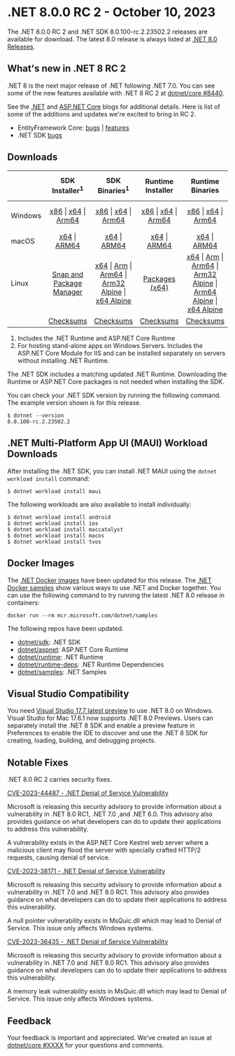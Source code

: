 # .NET 8.0.0 RC 2 - October 10, 2023

The .NET 8.0.0 RC 2 and .NET SDK 8.0.100-rc.2.23502.2 releases are available for download. The latest 8.0 release is always listed at [.NET 8.0 Releases](../README.md).


## What's new in .NET 8 RC 2

.NET 8 is the next major release of .NET following .NET 7.0. You can see some of the new features available with .NET 8 RC 2 at [dotnet/core #8440](https://github.com/dotnet/core/issues/8440).

See the [.NET][dotnet-blog] and [ASP.NET Core][aspnet-blog] blogs for additional details.
Here is list of some of the additions and updates we're excited to bring in RC 2.

* EntityFramework Core: [bugs][ef_bugs] | [features][ef_features]
* .NET SDK [bugs][sdk_bugs]


## Downloads

|           | SDK Installer<sup>1</sup>                        | SDK Binaries<sup>1</sup>                 | Runtime Installer                                        | Runtime Binaries                                 | ASP.NET Core Runtime           |Windows Desktop Runtime          |
| --------- | :------------------------------------------:     | :----------------------:                 | :---------------------------:                            | :-------------------------:                      | :-----------------:            | :-----------------:            |
| Windows   | [x86][dotnet-sdk-win-x86.exe] \| [x64][dotnet-sdk-win-x64.exe] \| [Arm64][dotnet-sdk-win-arm64.exe] | [x86][dotnet-sdk-win-x86.zip] \| [x64][dotnet-sdk-win-x64.zip] \|  [Arm64][dotnet-sdk-win-arm64.zip] | [x86][dotnet-runtime-win-x86.exe] \| [x64][dotnet-runtime-win-x64.exe] \| [Arm64][dotnet-runtime-win-arm64.exe] | [x86][dotnet-runtime-win-x86.zip] \| [x64][dotnet-runtime-win-x64.zip] \| [Arm64][dotnet-runtime-win-arm64.zip] | [x86][aspnetcore-runtime-win-x86.exe] \| [x64][aspnetcore-runtime-win-x64.exe] \|<br/> [Hosting Bundle][dotnet-hosting-win.exe]<sup>2</sup> | [x86][windowsdesktop-runtime-win-x86.exe] \| [x64][windowsdesktop-runtime-win-x64.exe] \| [Arm64][windowsdesktop-runtime-win-arm64.exe] |
| macOS     | [x64][dotnet-sdk-osx-x64.pkg] \| [ARM64][dotnet-sdk-osx-arm64.pkg] | [x64][dotnet-sdk-osx-x64.tar.gz] \| [ARM64][dotnet-sdk-osx-arm64.tar.gz]  | [x64][dotnet-runtime-osx-x64.pkg] \| [ARM64][dotnet-runtime-osx-arm64.pkg] | [x64][dotnet-runtime-osx-x64.tar.gz] \| [ARM64][dotnet-runtime-osx-arm64.tar.gz]| [x64][aspnetcore-runtime-osx-x64.tar.gz] \| [ARM64][aspnetcore-runtime-osx-arm64.tar.gz] | - |<sup>1</sup>
| Linux     |  [Snap and Package Manager](../install-linux.md)  | [x64][dotnet-sdk-linux-x64.tar.gz] \| [Arm][dotnet-sdk-linux-arm.tar.gz]  \| [Arm64][dotnet-sdk-linux-arm64.tar.gz] \| [Arm32 Alpine][dotnet-sdk-linux-musl-arm.tar.gz]  \| [x64 Alpine][dotnet-sdk-linux-musl-x64.tar.gz] | [Packages (x64)][linux-packages] | [x64][dotnet-runtime-linux-x64.tar.gz] \| [Arm][dotnet-runtime-linux-arm.tar.gz] \| [Arm64][dotnet-runtime-linux-arm64.tar.gz] \| [Arm32 Alpine][dotnet-runtime-linux-musl-arm.tar.gz] \| [Arm64 Alpine][dotnet-runtime-linux-musl-arm64.tar.gz] \| [x64 Alpine][dotnet-runtime-linux-musl-x64.tar.gz]  | [x64][aspnetcore-runtime-linux-x64.tar.gz]<sup>1</sup>  \| [Arm][aspnetcore-runtime-linux-arm.tar.gz]<sup>1</sup> \| [Arm64][aspnetcore-runtime-linux-arm64.tar.gz]<sup>1</sup> \| [x64 Alpine][aspnetcore-runtime-linux-musl-x64.tar.gz] | - | <sup>1</sup> |
|  | [Checksums][checksums-sdk]                             | [Checksums][checksums-sdk]                                      | [Checksums][checksums-runtime]                             | [Checksums][checksums-runtime]  | [Checksums][checksums-runtime]  | [Checksums][checksums-runtime]


1. Includes the .NET Runtime and ASP.NET Core Runtime
2. For hosting stand-alone apps on Windows Servers. Includes the ASP.NET Core Module for IIS and can be installed separately on servers without installing .NET Runtime.


The .NET SDK includes a matching updated .NET Runtime. Downloading the Runtime or ASP.NET Core packages is not needed when installing the SDK.

You can check your .NET SDK version by running the following command. The example version shown is for this release.

```console
$ dotnet --version
8.0.100-rc.2.23502.2
```

## .NET Multi-Platform App UI (MAUI) Workload Downloads

 After installing the .NET SDK, you can install .NET MAUI using the `dotnet workload install` command:

 ```console
 $ dotnet workload install maui
 ```

 The following workloads are also available to install individually:

 ```console
 $ dotnet workload install android
 $ dotnet workload install ios
 $ dotnet workload install maccatalyst
 $ dotnet workload install macos
 $ dotnet workload install tvos
 ```

## Docker Images

The [.NET Docker images](https://hub.docker.com/_/microsoft-dotnet) have been updated for this release. The [.NET Docker samples](https://github.com/dotnet/dotnet-docker/blob/main/samples/README.md) show various ways to use .NET and Docker together. You can use the following command to try running the latest .NET 8.0 release in containers:

```console
docker run --rm mcr.microsoft.com/dotnet/samples
```

The following repos have been updated.

* [dotnet/sdk](https://hub.docker.com/_/microsoft-dotnet-sdk/): .NET SDK
* [dotnet/aspnet](https://hub.docker.com/_/microsoft-dotnet-aspnet/): ASP.NET Core Runtime
* [dotnet/runtime](https://hub.docker.com/_/microsoft-dotnet-runtime/): .NET Runtime
* [dotnet/runtime-deps](https://hub.docker.com/_/microsoft-dotnet-runtime-deps/): .NET Runtime Dependencies
* [dotnet/samples](https://hub.docker.com/_/microsoft-dotnet-samples/): .NET Samples

## Visual Studio Compatibility

You need [Visual Studio 17.7 latest preview](https://visualstudio.microsoft.com) to use .NET 8.0 on Windows. Visual Studio for Mac 17.6.1 now supports .NET 8.0 Previews. Users can separately install the .NET 8 SDK and enable a preview feature in Preferences to enable the IDE to discover and use the .NET 8 SDK for creating, loading, building, and debugging projects.

## Notable Fixes
.NET 8.0 RC 2 carries security fixes.

[CVE-2023-44487 - .NET Denial of Service Vulnerability](https://msrc.microsoft.com/update-guide/vulnerability/CVE-2023-44487)

Microsoft is releasing this security advisory to provide information about a vulnerability in .NET 8.0 RC1, .NET 7.0 ,and .NET 6.0. This advisory also provides guidance on what developers can do to update their applications to address this vulnerability.

A vulnerability exists in the ASP.NET  Core Kestrel web server where a malicious client may flood the server with specially crafted HTTP/2 requests, causing denial of service.

[CVE-2023-38171 - .NET Denial of Service Vulnerability](https://msrc.microsoft.com/update-guide/vulnerability/CVE-2023-38171)

Microsoft is releasing this security advisory to provide information about a vulnerability in .NET 7.0 and .NET 8.0 RC1. This advisory also provides guidance on what developers can do to update their applications to address this vulnerability.

A null pointer vulnerability exists in MsQuic.dll which may lead to Denial of Service. This issue only affects Windows systems.

[CVE-2023-36435 - .NET Denial of Service Vulnerability](https://msrc.microsoft.com/update-guide/vulnerability/CVE-2023-36435)

Microsoft is releasing this security advisory to provide information about a vulnerability in .NET 7.0 and .NET 8.0 RC1. This advisory also provides guidance on what developers can do to update their applications to address this vulnerability.

A memory leak vulnerability exists in MsQuic.dll which may lead to Denial of Service. This issue only affects Windows systems.

## Feedback

Your feedback is important and appreciated. We've created an issue at [dotnet/core #XXXX](https://github.com/dotnet/core/issues/XXXX) for your questions and comments.

[blob-runtime]: https://dotnetcli.blob.core.windows.net/dotnet/Runtime/
[blob-sdk]: https://dotnetcli.blob.core.windows.net/dotnet/Sdk/
[release-notes]: https://github.com/dotnet/core/blob/main/release-notes/8.0/preview/8.0.0-rc.2.md

[checksums-runtime]: https://dotnetcli.blob.core.windows.net/dotnet/checksums/8.0.0-rc.2-sha.txt
[checksums-sdk]: https://dotnetcli.blob.core.windows.net/dotnet/checksums/8.0.0-rc.2-sha.txt

[linux-install]: https://learn.microsoft.com/dotnet/core/install/linux
[linux-setup]: https://github.com/dotnet/core/blob/main/Documentation/linux-setup.md

[dotnet-blog]:  https://devblogs.microsoft.com/dotnet/announcing-dotnet-8-rc2
[aspnet-blog]: https://devblogs.microsoft.com/dotnet/asp-net-core-updates-in-dotnet-8-rc-2/
[ef-blog]: https://devblogs.microsoft.com/dotnet/announcing-ef8-rc-2/
[ef_bugs]: https://github.com/dotnet/efcore/issues?q=is%3Aissue+milestone%3A8.0.0-rc2+is%3Aclosed+label%3Atype-bug
[ef_features]: https://github.com/dotnet/efcore/issues?q=is%3Aissue+milestone%3A8.0.0-rc2+is%3Aclosed+label%3Atype-enhancement

[aspnet_bugs]: https://github.com/aspnet/AspNetCore/issues?q=is%3Aissue+milestone%3A8.0.0-rc2+label%3ADone+label%3Abug
[aspnet_features]: https://github.com/aspnet/AspNetCore/issues?q=is%3Aissue+milestone%3A8.0.0-rc2+label%3ADone+label%3Aenhancement
[runtime_bugs]: https://github.com/dotnet/runtime/issues?utf8=%E2%9C%93&q=is%3Aissue+milestone%3A8.0+label%3Abug+
[runtime_features]: https://github.com/dotnet/runtime/issues?q=is%3Aissue+milestone%3A8.0+label%3Aenhancement

[sdk_bugs]: https://github.com/dotnet/sdk/issues?q=is%3Aissue+is%3Aclosed+milestone%3A8.0.1xx
[linux-packages]: ../install-linux.md

[//]: # ( Runtime 8.0.0-rc.2.23479.6)
[dotnet-runtime-linux-arm.tar.gz]: https://download.visualstudio.microsoft.com/download/pr/746338e0-bbc9-462a-ad39-cea55feabd1e/d3ca65fff11bfe2ec5c22be106e6c61e/dotnet-runtime-8.0.0-rc.2.23479.6-linux-arm.tar.gz
[dotnet-runtime-linux-arm64.tar.gz]: https://download.visualstudio.microsoft.com/download/pr/d16acf4b-d37e-4e3e-8f8c-73c7eff96bf0/ceb8eee1c24d194d8614f3b0a885e9ce/dotnet-runtime-8.0.0-rc.2.23479.6-linux-arm64.tar.gz
[dotnet-runtime-linux-musl-arm.tar.gz]: https://download.visualstudio.microsoft.com/download/pr/864823ab-59a5-483f-80a0-34eb9d26e098/61bbd01a246800cfdde48249d8faa347/dotnet-runtime-8.0.0-rc.2.23479.6-linux-musl-arm.tar.gz
[dotnet-runtime-linux-musl-arm64.tar.gz]: https://download.visualstudio.microsoft.com/download/pr/154f1f09-8bcb-4de9-93db-587d1454a978/16db2b4d211ca1629a96ef7298570c60/dotnet-runtime-8.0.0-rc.2.23479.6-linux-musl-arm64.tar.gz
[dotnet-runtime-linux-musl-x64.tar.gz]: https://download.visualstudio.microsoft.com/download/pr/f0b63512-6aec-4d1e-9aa3-eabf541d947d/8470136d9a6a1737b0574d9dca57f278/dotnet-runtime-8.0.0-rc.2.23479.6-linux-musl-x64.tar.gz
[dotnet-runtime-linux-x64.tar.gz]: https://download.visualstudio.microsoft.com/download/pr/4fb768da-b0ff-495f-8673-869c2f7e59bf/527c1e1d55a9fbcdd86018bc62b07a03/dotnet-runtime-8.0.0-rc.2.23479.6-linux-x64.tar.gz
[dotnet-runtime-osx-arm64.pkg]: https://download.visualstudio.microsoft.com/download/pr/049d48f9-e924-424e-8555-87221458e1f9/ac1890c81c8e6c52a96329afce30c8e0/dotnet-runtime-8.0.0-rc.2.23479.6-osx-arm64.pkg
[dotnet-runtime-osx-arm64.tar.gz]: https://download.visualstudio.microsoft.com/download/pr/148f6949-ee92-475f-b45c-814139f2bccb/1e031945c3524f31abac2c8442794875/dotnet-runtime-8.0.0-rc.2.23479.6-osx-arm64.tar.gz
[dotnet-runtime-osx-x64.pkg]: https://download.visualstudio.microsoft.com/download/pr/a1dd621a-97c9-4e6d-ad4f-3d257b9eb4c9/0b629b86765f30c694d727fec87225f7/dotnet-runtime-8.0.0-rc.2.23479.6-osx-x64.pkg
[dotnet-runtime-osx-x64.tar.gz]: https://download.visualstudio.microsoft.com/download/pr/d8b1d5c7-2328-49bb-92d4-7c3db905a1bf/500d836a2747b281059ff025cac9a79e/dotnet-runtime-8.0.0-rc.2.23479.6-osx-x64.tar.gz
[dotnet-runtime-win-arm64.exe]: https://download.visualstudio.microsoft.com/download/pr/bd0302de-8aad-4576-ab4a-d21106c7c78a/44c56634f350a9894e97dbfc58922562/dotnet-runtime-8.0.0-rc.2.23479.6-win-arm64.exe
[dotnet-runtime-win-arm64.zip]: https://download.visualstudio.microsoft.com/download/pr/2f43fe5f-df80-47b7-bdab-677596e05f2c/5ba45cfe163b8662122434c762d3d42e/dotnet-runtime-8.0.0-rc.2.23479.6-win-arm64.zip
[dotnet-runtime-win-x64.exe]: https://download.visualstudio.microsoft.com/download/pr/aebdca89-6bdc-4d2b-8f50-96abd8a21308/1949f6958ea40fd143009059ab3e8efc/dotnet-runtime-8.0.0-rc.2.23479.6-win-x64.exe
[dotnet-runtime-win-x64.zip]: https://download.visualstudio.microsoft.com/download/pr/986289ec-503e-4cdd-bd6d-bb3aae442177/26a18571e620007b90067361618a622b/dotnet-runtime-8.0.0-rc.2.23479.6-win-x64.zip
[dotnet-runtime-win-x86.exe]: https://download.visualstudio.microsoft.com/download/pr/a69b7628-d127-4dff-a808-3da5d7554896/95123b7c28d55ea34f59f9b88f54bcfe/dotnet-runtime-8.0.0-rc.2.23479.6-win-x86.exe
[dotnet-runtime-win-x86.zip]: https://download.visualstudio.microsoft.com/download/pr/9bf45c99-29cf-43ce-be4f-12cea5cad888/2236415a0515db0ce9b5c80d1ad994cc/dotnet-runtime-8.0.0-rc.2.23479.6-win-x86.zip

[//]: # ( WindowsDesktop 8.0.0-rc.2.23479.10)
[windowsdesktop-runtime-win-arm64.exe]: https://download.visualstudio.microsoft.com/download/pr/49108dc5-d835-4a43-8594-845188e1b36a/24d73eeb63bd831a2b4b76a1184fefa5/windowsdesktop-runtime-8.0.0-rc.2.23479.10-win-arm64.exe
[windowsdesktop-runtime-win-arm64.zip]: https://download.visualstudio.microsoft.com/download/pr/7bef3f67-d5ef-494b-8f0b-1c161aeaa333/1c7ff537b191d51779f7bd5b947a9df3/windowsdesktop-runtime-8.0.0-rc.2.23479.10-win-arm64.zip
[windowsdesktop-runtime-win-x64.exe]: https://download.visualstudio.microsoft.com/download/pr/9c540179-a75c-4418-94fd-3bfe580e4251/6560fb0d71bf6434a4fe17b5cfa00a45/windowsdesktop-runtime-8.0.0-rc.2.23479.10-win-x64.exe
[windowsdesktop-runtime-win-x64.zip]: https://download.visualstudio.microsoft.com/download/pr/5c797b34-8aa5-4ce1-b8d2-ba5f47e6b6c8/bd766b9f0417ea95d057cc85db6334f9/windowsdesktop-runtime-8.0.0-rc.2.23479.10-win-x64.zip
[windowsdesktop-runtime-win-x86.exe]: https://download.visualstudio.microsoft.com/download/pr/c2d2d578-40f2-4055-bf2f-77aec390e710/5dd9089e2fc23e7e87e8a691489cf617/windowsdesktop-runtime-8.0.0-rc.2.23479.10-win-x86.exe
[windowsdesktop-runtime-win-x86.zip]: https://download.visualstudio.microsoft.com/download/pr/c327464f-7b35-4f22-ae79-31e7da55f874/39dd2daae5b0da713c3c9d6ac19ab565/windowsdesktop-runtime-8.0.0-rc.2.23479.10-win-x86.zip

[//]: # ( ASP 8.0.0-rc.2.23480.2)
[aspnetcore-runtime-linux-arm.tar.gz]: https://download.visualstudio.microsoft.com/download/pr/bfa751f5-17fe-489b-bc5d-6f53a578e601/4137a4e66d3c0895035925e7073cb47a/aspnetcore-runtime-8.0.0-rc.2.23480.2-linux-arm.tar.gz
[aspnetcore-runtime-linux-arm64.tar.gz]: https://download.visualstudio.microsoft.com/download/pr/c5d92a9c-c318-422e-b66a-7849199de735/6c3bc3f5958917851fe7dacd383bcaea/aspnetcore-runtime-8.0.0-rc.2.23480.2-linux-arm64.tar.gz
[aspnetcore-runtime-linux-musl-arm.tar.gz]: https://download.visualstudio.microsoft.com/download/pr/cf65e237-fdc1-490d-a875-345d8e24c74e/225c027ed5aad427f8b06f29122caac5/aspnetcore-runtime-8.0.0-rc.2.23480.2-linux-musl-arm.tar.gz
[aspnetcore-runtime-linux-musl-arm64.tar.gz]: https://download.visualstudio.microsoft.com/download/pr/19b54304-6e1a-4ee3-937b-6c915aa12539/dff23895425552ede94293eaba89f643/aspnetcore-runtime-8.0.0-rc.2.23480.2-linux-musl-arm64.tar.gz
[aspnetcore-runtime-linux-musl-x64.tar.gz]: https://download.visualstudio.microsoft.com/download/pr/382665a5-f3b3-4612-a06c-34ea8dfc9793/bf4f8ab64529b600657bde4e49158f5d/aspnetcore-runtime-8.0.0-rc.2.23480.2-linux-musl-x64.tar.gz
[aspnetcore-runtime-linux-x64.tar.gz]: https://download.visualstudio.microsoft.com/download/pr/0d7fb51b-f30e-4b84-b4c2-b739ec8f7978/68e9fc71fb2c4f01a9c7f25672caf1d1/aspnetcore-runtime-8.0.0-rc.2.23480.2-linux-x64.tar.gz
[aspnetcore-runtime-osx-arm64.tar.gz]: https://download.visualstudio.microsoft.com/download/pr/32f5d2b8-3b63-4d4d-8a7f-876adad4efc0/c1f62a3e480fb0e38faa957d34c0be54/aspnetcore-runtime-8.0.0-rc.2.23480.2-osx-arm64.tar.gz
[aspnetcore-runtime-osx-x64.tar.gz]: https://download.visualstudio.microsoft.com/download/pr/76affdcb-9294-41e4-a5c7-91629309e11b/75a24f3cf07097a94c58e22acf1e709a/aspnetcore-runtime-8.0.0-rc.2.23480.2-osx-x64.tar.gz
[aspnetcore-runtime-win-arm64.zip]: https://download.visualstudio.microsoft.com/download/pr/b847af17-0ad5-4378-a966-4b0da30d7fe4/c061dcb760e6e6525e576edc2d793b43/aspnetcore-runtime-8.0.0-rc.2.23480.2-win-arm64.zip
[aspnetcore-runtime-win-x64.exe]: https://download.visualstudio.microsoft.com/download/pr/38a7d56f-0d3e-4118-aae3-e547e07a71ca/84363ea03acebee9ef647bfdd819941d/aspnetcore-runtime-8.0.0-rc.2.23480.2-win-x64.exe
[aspnetcore-runtime-win-x64.zip]: https://download.visualstudio.microsoft.com/download/pr/3a0b8a34-0b0e-4d4b-b3b4-d1b48f8af679/d70edde788fa0b7af1100f8e2f4bc213/aspnetcore-runtime-8.0.0-rc.2.23480.2-win-x64.zip
[aspnetcore-runtime-win-x86.exe]: https://download.visualstudio.microsoft.com/download/pr/b0f42aad-9cd2-4d99-8287-3ce1abf88dfe/0a0076ab2fbc200705659218941d69d4/aspnetcore-runtime-8.0.0-rc.2.23480.2-win-x86.exe
[aspnetcore-runtime-win-x86.zip]: https://download.visualstudio.microsoft.com/download/pr/82d2d2ad-ae11-4bc9-8319-3d5af03dbf55/b913233f3ce849136c1e6a367d5bfbdb/aspnetcore-runtime-8.0.0-rc.2.23480.2-win-x86.zip
[aspnetcore-runtime-composite-linux-arm.tar.gz]: https://download.visualstudio.microsoft.com/download/pr/3bd00f7e-69e1-45a8-a57d-0e738ea5d62f/cd02d40df3695dd050c6371b18facf48/aspnetcore-runtime-composite-8.0.0-rc.2.23480.2-linux-arm.tar.gz
[aspnetcore-runtime-composite-linux-arm64.tar.gz]: https://download.visualstudio.microsoft.com/download/pr/3040bb18-09ed-4deb-9289-cf69001ffd8c/0c92df34cdb9a938b99fab1b23b1c5d1/aspnetcore-runtime-composite-8.0.0-rc.2.23480.2-linux-arm64.tar.gz
[aspnetcore-runtime-composite-linux-musl-arm.tar.gz]: https://download.visualstudio.microsoft.com/download/pr/b1ec33ed-82bd-4928-a866-9b860205d57c/39b7a38bfdbe93b18bf6e5530c31d89d/aspnetcore-runtime-composite-8.0.0-rc.2.23480.2-linux-musl-arm.tar.gz
[aspnetcore-runtime-composite-linux-musl-arm64.tar.gz]: https://download.visualstudio.microsoft.com/download/pr/e63dba7f-077b-491c-9d76-9cbcd0bb1b1f/f48bef18f90e7b9b839199844b763738/aspnetcore-runtime-composite-8.0.0-rc.2.23480.2-linux-musl-arm64.tar.gz
[aspnetcore-runtime-composite-linux-musl-x64.tar.gz]: https://download.visualstudio.microsoft.com/download/pr/c1e91817-dcf4-4206-9bef-37e11f3df091/bba6461e0ca2dfca2331f96a0bfec6a4/aspnetcore-runtime-composite-8.0.0-rc.2.23480.2-linux-musl-x64.tar.gz
[aspnetcore-runtime-composite-linux-x64.tar.gz]: https://download.visualstudio.microsoft.com/download/pr/25464a05-4d8d-4545-aa68-14f10f002d55/47a2f7e5dfef0e814cfad0fb25b7645a/aspnetcore-runtime-composite-8.0.0-rc.2.23480.2-linux-x64.tar.gz
[dotnet-hosting-win.exe]: https://download.visualstudio.microsoft.com/download/pr/f0a627b7-bd46-4ed2-978d-00a445174074/182420f488062f1983fc392b2fb66967/dotnet-hosting-8.0.0-rc.2.23480.2-win.exe

[//]: # ( SDK 8.0.100-rc.2.23502.2)
[dotnet-sdk-linux-arm.tar.gz]: https://download.visualstudio.microsoft.com/download/pr/89cdc88a-aaf3-4aab-9b76-d663dfcf920b/feb04f8f017eab8d78eef2ae7554d675/dotnet-sdk-8.0.100-rc.2.23502.2-linux-arm.tar.gz
[dotnet-sdk-linux-arm64.tar.gz]: https://download.visualstudio.microsoft.com/download/pr/0247681a-1a4a-4a32-a1a6-4149d56af27e/5bcbf1d8189c2649b16d27f5199e04a4/dotnet-sdk-8.0.100-rc.2.23502.2-linux-arm64.tar.gz
[dotnet-sdk-linux-musl-arm.tar.gz]: https://download.visualstudio.microsoft.com/download/pr/ef76b84f-8f44-42df-a9f8-69832ff2ea91/4b6c4925955563a97d77990fcd02cd23/dotnet-sdk-8.0.100-rc.2.23502.2-linux-musl-arm.tar.gz
[dotnet-sdk-linux-musl-arm64.tar.gz]: https://download.visualstudio.microsoft.com/download/pr/d6fdd8f9-1390-4d17-b7a0-43e55d93d51b/27477cb710f473f2586f8666418f2d1d/dotnet-sdk-8.0.100-rc.2.23502.2-linux-musl-arm64.tar.gz
[dotnet-sdk-linux-musl-x64.tar.gz]: https://download.visualstudio.microsoft.com/download/pr/10099e3c-c2e0-4f4c-a33e-6477a46f8d6b/f62cb118d5ded76cf81d702353255593/dotnet-sdk-8.0.100-rc.2.23502.2-linux-musl-x64.tar.gz
[dotnet-sdk-linux-x64.tar.gz]: https://download.visualstudio.microsoft.com/download/pr/9144f37e-b370-41ee-a86f-2d2a69251652/bc1d544112ec134184a5aec7f7a1eaf9/dotnet-sdk-8.0.100-rc.2.23502.2-linux-x64.tar.gz
[dotnet-sdk-osx-arm64.pkg]: https://download.visualstudio.microsoft.com/download/pr/0e35f353-a3c0-4fe5-9f8c-9db472d07f50/ae1ad30cfc182e4d7766b2bf4a063097/dotnet-sdk-8.0.100-rc.2.23502.2-osx-arm64.pkg
[dotnet-sdk-osx-arm64.tar.gz]: https://download.visualstudio.microsoft.com/download/pr/6c9084b3-c512-41be-afe5-84e156f250b1/6e1c12684b4c5b95f122f0659f337ab3/dotnet-sdk-8.0.100-rc.2.23502.2-osx-arm64.tar.gz
[dotnet-sdk-osx-x64.pkg]: https://download.visualstudio.microsoft.com/download/pr/69d7c726-56c4-4652-94e5-4e10a5ac846f/4ef542bc620666656a74d0f6e2235fb8/dotnet-sdk-8.0.100-rc.2.23502.2-osx-x64.pkg
[dotnet-sdk-osx-x64.tar.gz]: https://download.visualstudio.microsoft.com/download/pr/2cb4fcbd-ba5d-41c4-9907-8120aa4b5f23/98fd104ada4105462cefb1123a0df533/dotnet-sdk-8.0.100-rc.2.23502.2-osx-x64.tar.gz
[dotnet-sdk-win-arm64.exe]: https://download.visualstudio.microsoft.com/download/pr/9ef2b234-c856-45cc-8346-686683e612cd/169c0c4fa9d55a18a69be6fd59100654/dotnet-sdk-8.0.100-rc.2.23502.2-win-arm64.exe
[dotnet-sdk-win-arm64.zip]: https://download.visualstudio.microsoft.com/download/pr/20be942d-d5da-475b-8a33-dd02182a8887/0e3ee04cfd41010bd879b380a39b6d56/dotnet-sdk-8.0.100-rc.2.23502.2-win-arm64.zip
[dotnet-sdk-win-x64.exe]: https://download.visualstudio.microsoft.com/download/pr/92e8b771-8624-48a6-9ffc-9fda1f301fb4/85b45cdf39b2a773fbf8d5d71c3d4774/dotnet-sdk-8.0.100-rc.2.23502.2-win-x64.exe
[dotnet-sdk-win-x64.zip]: https://download.visualstudio.microsoft.com/download/pr/bbf52fad-c6a2-4b83-a966-fb5c03ab3d61/476acd23413a7f46679c257e0ebe437d/dotnet-sdk-8.0.100-rc.2.23502.2-win-x64.zip
[dotnet-sdk-win-x86.exe]: https://download.visualstudio.microsoft.com/download/pr/8e8b12d2-121d-48d5-a9c6-582a034d6160/6581a9180afbf1d855c9d7f0aa541541/dotnet-sdk-8.0.100-rc.2.23502.2-win-x86.exe
[dotnet-sdk-win-x86.zip]: https://download.visualstudio.microsoft.com/download/pr/53977a97-20a3-4e2e-b187-37755d655100/dfcb40d2b8c80c0c78471488124776fb/dotnet-sdk-8.0.100-rc.2.23502.2-win-x86.zip

